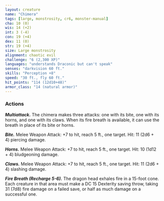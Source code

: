 ```yaml
---
layout: creature
name: "Chimera"
tags: [large, monstrosity, cr6, monster-manual]
cha: 10 (0)
wis: 14 (+2)
int: 3 (-4)
con: 19 (+4)
dex: 11 (0)
str: 19 (+4)
size: Large monstrosity
alignment: chaotic evil
challenge: "6 (2,300 XP)"
languages: "understands Draconic but can't speak"
senses: "darkvision 60 ft."
skills: "Perception +8"
speed: "30 ft., fly 60 ft."
hit_points: "114 (12d10+48)"
armor_class: "14 (natural armor)"
---
```


### Actions

***Multiattack.*** The chimera makes three attacks: one with its bite, one with its horns, and one with its claws. When its fire breath is available, it can use the breath in place of its bite or horns.

***Bite.*** Melee Weapon Attack: +7 to hit, reach 5 ft., one target. Hit: 11 (2d6 + 4) piercing damage.

***Horns.*** Melee Weapon Attack: +7 to hit, reach 5 ft., one target. Hit: 10 (1d12 + 4) bludgeoning damage.

***Claws.*** Melee Weapon Attack: +7 to hit, reach 5 ft., one target. Hit: 11 (2d6 + 4) slashing damage.

***Fire Breath (Recharge 5-6).*** The dragon head exhales fire in a 15-foot cone. Each creature in that area must make a DC 15 Dexterity saving throw, taking 31 (7d8) fire damage on a failed save, or half as much damage on a successful one.
